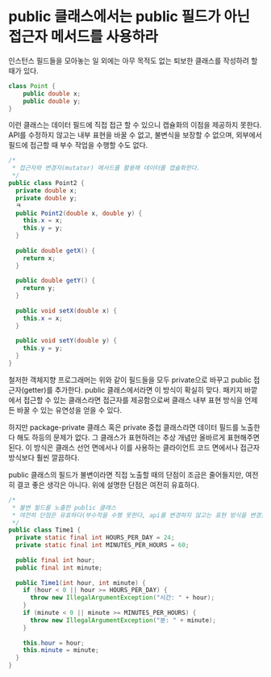 # public 클래스에서는 public 필드가 아닌 접근자 메서드를 사용하라
인스턴스 필드들을 모아놓는 일 외에는 아무 목적도 없는 퇴보한 클래스를 작성하려 할 때가 있다.
```java
class Point {
    public double x;
    public double y;
}
```
이런 클래스는 데이터 필드에 직접 접근 할 수 있으니 캡슐화의 이점을 제공하지 못한다. API를 수정하지 않고는 내부 표현을 바꿀 수 없고, 불변식을 보장할 수 없으며, 외부에서 필드에 접근할 때 부수 작업을 수행할 수도 없다.
```java
/*
 * 접근자와 변경자(mutator) 메서드를 활용해 데이터를 캡슐화한다.
 */
public class Point2 {
  private double x;
  private double y;
  ㅋ
  public Point2(double x, double y) {
    this.x = x;
    this.y = y;
  }
  
  public double getX() {
    return x;
  }
  
  public double getY() {
    return y;
  }
  
  public void setX(double x) {
    this.x = x;
  }
  
  public void setY(double y) {
    this.y = y;
  }
}
```
철저한 객체지향 프로그래머는 위와 같이 필드들을 모두 private으로 바꾸고 public 접근자(getter)를 추가한다. public 클래스에서라면 이 방식이 확실히 맞다. 패키지 바깥에서 접근할 수 있는 클래스라면 접근자를 제공함으로써 클래스 내부 표현 방식을 언제든 바꿀 수 있는 유연성을 얻을 수 있다.

하지만 package-private 클래스 혹은 private 중첩 클래스라면 데이터 필드를 노출한다 해도 하등의 문제가 없다. 그 클래스가 표현하려는 추상 개념만 올바르게 표현해주면 된다. 이 방식은 클래스 선언 면에서나 이를 사용하는 클라이언트 코드 면에서나 접근자 방식보다 훨씬 깔끔하다.

public 클래스의 필드가 불변이라면 직접 노출할 때의 단점이 조금은 줄어들지만, 여전히 결코 좋은 생각은 아니다. 위에 설명한 단점은 여전히 유효하다.
```java
/*
 * 불변 필드를 노출한 public 클래스
 * 여전히 단점은 유효하다(부수작을 수행 못한다, api를 변경하지 않고는 표현 방식을 변경할 수 없다 등)
 */
public class Time1 {
  private static final int HOURS_PER_DAY = 24;
  private static final int MINUTES_PER_HOURS = 60;
  
  public final int hour;
  public final int minute;
  
  public Time1(int hour, int minute) {
    if (hour < 0 || hour >= HOURS_PER_DAY) {
      throw new IllegalArgumentException("시간: " + hour);
    }
    if (minute < 0 || minute >= MINUTES_PER_HOURS) {
      throw new IllegalArgumentException("분: " + minute);
    }
    
    this.hour = hour;
    this.minute = minute;
  }
}

```